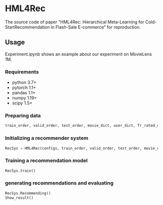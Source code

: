 # HML4Rec
The source code of paper "HML4Rec: Hierarchical Meta-Learning for Cold-StartRecommendation in Flash-Sale E-commerce" for reproduction.

## Usage
Experiment.ipynb shows an example about our experiment on MovieLens 1M. 

### Requirements
- python 3.7+
- pytorch 1.1+
- pandas 1.1+
- numpy 1.19+
- scipy 1.5+

### Preparing data
```python
train_order, valid_order, test_order, movie_dict, user_dict, Tr_rated_dict, Rated_dict, condidate_item = prepare_dataset()
```

### Initializing a recommender system
```python
RecSys = HML4Rec(configs, train_order, valid_order, test_order, movie_dict, user_dict, Tr_rated_dict, Rated_dict, condidate_item)
```

### Training a recommendation model
```python
RecSys.train()
```

### generating recommendations and evaluating
```python
RecSys.Recommending()
Show_result()
```

